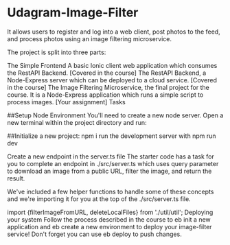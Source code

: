 # Udagram-Image-Filter
It allows users to register and log into a web client, post photos to the feed, and process photos using an image filtering microservice.

The project is split into three parts:

The Simple Frontend A basic Ionic client web application which consumes the RestAPI Backend. [Covered in the course]
The RestAPI Backend, a Node-Express server which can be deployed to a cloud service. [Covered in the course]
The Image Filtering Microservice, the final project for the course. It is a Node-Express application which runs a simple script to process images. [Your assignment]
Tasks

##Setup Node Environment
You'll need to create a new node server. Open a new terminal within the project directory and run:

##Initialize a new project: npm i
run the development server with npm run dev

Create a new endpoint in the server.ts file
The starter code has a task for you to complete an endpoint in ./src/server.ts which uses query parameter to download an image from a public URL, filter the image, and return the result.

We've included a few helper functions to handle some of these concepts and we're importing it for you at the top of the ./src/server.ts file.

import {filterImageFromURL, deleteLocalFiles} from './util/util';
Deploying your system
Follow the process described in the course to eb init a new application and eb create a new environment to deploy your image-filter service! Don't forget you can use eb deploy to push changes.
